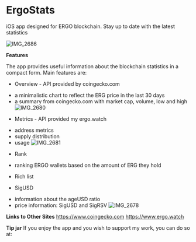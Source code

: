 # ErgoStats
iOS app designed for ERGO blockchain. Stay up to date with the latest statistics

![IMG_2686](https://user-images.githubusercontent.com/98321425/220033597-c955c5e0-cdc7-4b35-be04-4f441686d5cb.JPG)

**Features**

The app provides useful information about the blockchain statistics in a compact form.
Main features are: 
* Overview - API provided by coingecko.com
- a minimalistic chart to reflect the ERG price in the last 30 days
- a summary from coingecko.com with market cap, volume, low and high
![IMG_2680](https://user-images.githubusercontent.com/98321425/220043860-9da58004-f311-4eb7-ab39-98281f780732.JPG)

* Metrics - API provided my ergo.watch
- address metrics
- supply distribution
- usage
![IMG_2681](https://user-images.githubusercontent.com/98321425/220043816-5cd4e393-aa56-4f27-a64b-0dd09f359107.JPG)

* Rank
- ranking ERGO wallets based on the amount of ERG they hold

* Rich list

* SigUSD
- information about the ageUSD ratio
- price information: SigUSD and SigRSV
![IMG_2678](https://user-images.githubusercontent.com/98321425/220043907-b1a6fa3c-3089-4d6b-9bb6-40f85f75d6cd.PNG)

**Links to Other Sites**
https://www.coingecko.com
https://www.ergo.watch

**Tip jar**
If you enjoy the app and you wish to support my work, you can do so at:
